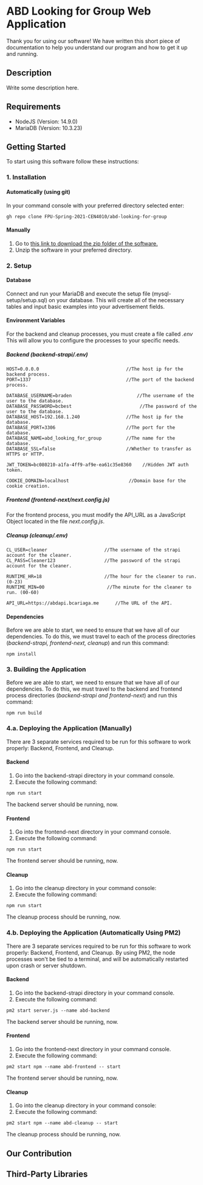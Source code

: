 # ABD Looking for Group Web Application
Thank you for using our software! We have written this short piece of documentation to help you understand our program and how to get it up and running. 

## Description

Write some description here.

## Requirements

- NodeJS (Version: 14.9.0)
- MariaDB (Version: 10.3.23)

## Getting Started
To start using this software follow these instructions: 

### 1. Installation

#### Automatically (using git)

In your command console with your preferred directory selected enter:

```git
gh repo clone FPU-Spring-2021-CEN4010/abd-looking-for-group
```

#### Manually

1. Go to [this link to download the zip folder of the software.](https://github.com/FPU-Spring-2021-CEN4010/abd-looking-for-group/archive/refs/heads/main.zip)
2. Unzip the software in your preferred directory.

### 2. Setup

#### Database

Connect and run your MariaDB and execute the setup file (mysql-setup/setup.sql) on your database. This will create all of the necessary tables and input basic examples into your advertisement fields. 

#### Environment Variables

For the backend and cleanup processes, you must create a file called *.env* This will allow you to configure the processes to your specific needs. 

##### Backend (*backend-strapi/.env*)

```
HOST=0.0.0.0								//The host ip for the backend process.
PORT=1337									//The port of the backend process.

DATABASE_USERNAME=braden						//The username of the user to the database.
DATABASE_PASSWORD=bcbest					     //The password of the user to the database.
DATABASE_HOST=192.168.1.240					//The host ip for the database.
DATABASE_PORT=3306							//The port for the database.
DATABASE_NAME=abd_looking_for_group			//The name for the database.
DATABASE_SSL=false							//Whether to transfer as HTTPS or HTTP.

JWT_TOKEN=bc080210-a1fa-4ff9-af9e-ea61c35e8360    //Hidden JWT auth token.

COOKIE_DOMAIN=localhost					     //Domain base for the cookie creation.
```

##### Frontend (*frontend-next/next.config.js*)

For the frontend process, you must modify the API_URL as a JavaScript Object located in the file *next.config.js*.

##### Cleanup (*cleanup/.env*)

```
CL_USER=cleaner 					//The username of the strapi account for the cleaner.
CL_PASS=Cleaner123					//The password of the strapi account for the cleaner.

RUNTIME_HR=18						//The hour for the cleaner to run. (0-23)
RUNTIME_MIN=00					     //The minute for the cleaner to run. (00-60)

API_URL=https://abdapi.bcariaga.me      //The URL of the API.
```

#### Dependencies

Before we are able to start, we need to ensure that we have all of our dependencies. To do this, we must travel to each of the process directories (*backend-strapi, frontend-next, cleanup*) and run this command: 

```
npm install
```

### 3. Building the Application

Before we are able to start, we need to ensure that we have all of our dependencies. To do this, we must travel to the backend and frontend process directories (*backend-strapi and frontend-next*) and run this command: 

```
npm run build
```

### 4.a. Deploying the Application (Manually)

There are 3 separate services required to be run for this software to work properly: Backend, Frontend, and Cleanup. 

#### Backend

1. Go into the backend-strapi directory in your command console. 
2. Execute the following command:

```
npm run start
```

The backend server should be running, now.

#### Frontend

1. Go into the frontend-next directory in your command console.
2. Execute the following command:

```
npm run start
```

The frontend server should be running, now.

#### Cleanup

1. Go into the cleanup directory in your command console:
2. Execute the following command:

```
npm run start
```

The cleanup process should be running, now.

### 4.b. Deploying the Application (Automatically Using PM2)

There are 3 separate services required to be run for this software to work properly: Backend, Frontend, and Cleanup. By using PM2, the node processes won't be tied to a terminal, and will be automatically restarted upon crash or server shutdown. 

#### Backend

1. Go into the backend-strapi directory in your command console. 
2. Execute the following command:

```
pm2 start server.js --name abd-backend
```

The backend server should be running, now.

#### Frontend

1. Go into the frontend-next directory in your command console.
2. Execute the following command:

```
pm2 start npm --name abd-frontend -- start
```

The frontend server should be running, now.

#### Cleanup

1. Go into the cleanup directory in your command console:
2. Execute the following command:

```
pm2 start npm --name abd-cleanup -- start
```

The cleanup process should be running, now.

## Our Contribution

## Third-Party Libraries